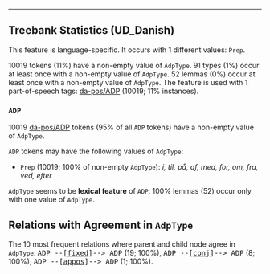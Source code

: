 

--------------------------------------------------------------------------------

## Treebank Statistics (UD_Danish)

This feature is language-specific.
It occurs with 1 different values: `Prep`.

10019 tokens (11%) have a non-empty value of `AdpType`.
91 types (1%) occur at least once with a non-empty value of `AdpType`.
52 lemmas (0%) occur at least once with a non-empty value of `AdpType`.
The feature is used with 1 part-of-speech tags: [da-pos/ADP]() (10019; 11% instances).

### `ADP`

10019 [da-pos/ADP]() tokens (95% of all `ADP` tokens) have a non-empty value of `AdpType`.

`ADP` tokens may have the following values of `AdpType`:

* `Prep` (10019; 100% of non-empty `AdpType`): <em>i, til, på, af, med, for, om, fra, ved, efter</em>

`AdpType` seems to be **lexical feature** of `ADP`. 100% lemmas (52) occur only with one value of `AdpType`.

## Relations with Agreement in `AdpType`

The 10 most frequent relations where parent and child node agree in `AdpType`:
<tt>ADP --[<a href="../dep/fixed.html">fixed</a>]--> ADP</tt> (19; 100%),
<tt>ADP --[<a href="../dep/conj.html">conj</a>]--> ADP</tt> (8; 100%),
<tt>ADP --[<a href="../dep/appos.html">appos</a>]--> ADP</tt> (1; 100%).

